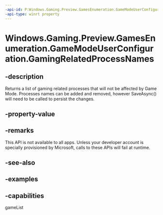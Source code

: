 ```yaml
---
-api-id: P:Windows.Gaming.Preview.GamesEnumeration.GameModeUserConfiguration.GamingRelatedProcessNames
-api-type: winrt property
---
```


<!-- Property syntax.
public IVector<string> GamingRelatedProcessNames { get; }
-->

# Windows.Gaming.Preview.GamesEnumeration.GameModeUserConfiguration.GamingRelatedProcessNames

## -description
Returns a list of gaming related processes that will not be affected by Game Mode. Processes names can be added and removed, however SaveAsync() will need to be called to persist the changes.

## -property-value

## -remarks
This API is not available to all apps. Unless your developer account is specially provisioned by Microsoft, calls to these APIs will fail at runtime.

## -see-also

## -examples


## -capabilities
gameList
